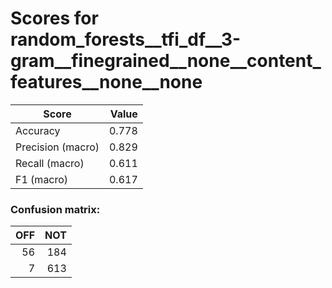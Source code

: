 # Scores for random_forests__tfi_df__3-gram__finegrained__none__content_features__none__none
|      Score      |Value|
|-----------------|----:|
|Accuracy         |0.778|
|Precision (macro)|0.829|
|Recall (macro)   |0.611|
|F1 (macro)       |0.617|

### Confusion matrix:
|OFF|NOT|
|--:|--:|
| 56|184|
|  7|613|
